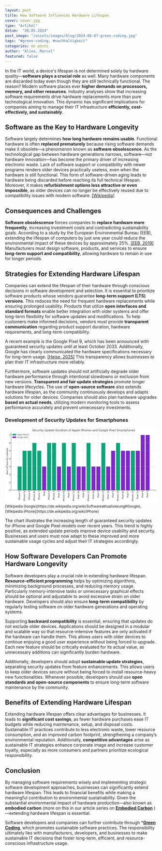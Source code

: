 ```yaml
---
layout: post
title: How Software Influences Hardware Lifespan
cover: cover.jpg
type: "Artikel"
datum:  "28.05.2024"
post_image: "/assets/images/blog/2024-06-07-green-coding.jpg"
tags: "#green-coding, #nachhaltigkeit"
categories: en posts
author: "Alina, Marcel"
featured: false
---
```


In the IT world, a device's lifespan is not determined solely by hardware quality—**software plays a crucial role** as well. Many hardware components are discarded today even though they are still technically functional. The reason? Modern software places ever **higher demands on processors, memory, and other resources**. Industry analyses show that increasing software requirements drive hardware replacements more than pure technological innovation. This dynamic has significant implications for companies aiming to manage their IT infrastructure **efficiently, cost-effectively, and sustainably**.

## Software as the Key to Hardware Longevity

Software largely determines **how long hardware remains usable**. Functional hardware is often **replaced prematurely** because rising software demands make it obsolete—a phenomenon known as **software obsolescence**. As the technological gap between hardware generations narrows, software—not hardware innovation—has become the primary driver of increasing electronic waste. Lack of software support or compatibility with newer programs renders older devices practically useless, even when the hardware is still functional. This form of software-driven aging leads to hardware being discarded before reaching its full technical lifespan. Moreover, it makes **refurbishment options less attractive or even impossible**, as older devices can no longer be effectively reused due to compatibility issues with modern software. [[Wikipedia]](https://en.wikipedia.org/wiki/Planned_obsolescence)

## Consequences and Challenges

**Software obsolescence** forces companies to **replace hardware more frequently**, increasing investment costs and contradicting sustainability goals. According to a study by the European Environmental Bureau (EEB), extending the lifespan of computers by just one year could reduce the environmental impact of these devices by approximately 25%. [[EEB, 2019]](https://eeb.org/revealed-the-climate-cost-of-disposable-smartphones/) Manufacturers must design software, products, and services to ensure **long-term support and compatibility**, allowing hardware to remain in use for longer periods.

## Strategies for Extending Hardware Lifespan

Companies can extend the lifespan of their hardware through conscious decisions in software development and selection. It is essential to prioritize software products whose vendors guarantee **long-term support (LTS) versions**. This reduces the need for frequent hardware replacements while ensuring prolonged usability. Products that utilize **open interfaces and standard formats** enable better integration with older systems and offer long-term flexibility for software updates and modifications. To help customers make informed decisions, vendors must provide **transparent communication** regarding product support duration, hardware requirements, and long-term compatibility.

A recent example is the Google Pixel 9, which has been announced with guaranteed security updates until at least October 2033. Additionally, Google has clearly communicated the hardware specifications necessary for long-term usage. [[Heise, 2025]](https://www.heise.de/news/Pixel-9a-Googles-Antwort-auf-das-Apple-iPhone-16e-10321170.html) This transparency allows businesses to plan their IT infrastructure more reliably.

Furthermore, software updates should not artificially degrade older hardware performance through intentional slowdowns or exclusion from new versions. **Transparent and fair update strategies** promote longer hardware lifecycles. The use of **open-source software** also extends hardware lifespan, as the community continuously develops and adapts solutions for older devices. Companies should also plan hardware upgrades **based on actual needs**, utilizing modern monitoring tools to assess performance accurately and prevent unnecessary investments.

### Development of Security Updates for Smartphones

<img class="img-fluid w-100" src="/assets/images/blog/Security Update Duration of Apple iPhones and Google Pixel Smartphones.png" alt="Duration of Security Updates for iPhones and Google Pixel Smartphones">
<small> [Wikipedia Google](https://de.wikipedia.org/wiki/Softwareaktualisierung#Google), [Wikipedia iPhone](https://de.wikipedia.org/wiki/IPhone)</small>

The chart illustrates the increasing length of guaranteed security updates for iPhone and Google Pixel models over recent years. This trend is highly positive, as extended update periods improve device usability and security. Businesses and users must now adapt to these improved and more sustainable usage cycles and adjust their IT strategies accordingly.

## How Software Developers Can Promote Hardware Longevity

Software developers play a crucial role in extending hardware lifespan. **Resource-efficient programming** helps by optimizing algorithms, minimizing background processes, and reducing memory usage. Particularly memory-intensive tasks or unnecessary graphical effects should be optional and adjustable to avoid excessive strain on older hardware. Developers should also ensure **long-term compatibility** by regularly testing software on older hardware generations and operating systems.

Supporting **backward compatibility** is essential, ensuring that updates do not exclude older devices. Applications should be designed in a modular and scalable way so that resource-intensive features are only activated if the hardware can handle them. This allows users with older devices to continue enjoying a good user experience without being forced to upgrade. Each new feature should be critically evaluated for its actual value, as unnecessary additions can significantly burden hardware.

Additionally, developers should adopt **sustainable update strategies**, separating security updates from feature enhancements. This allows users to keep older devices secure without being forced to install resource-heavy new functionalities. Whenever possible, developers should use **open standards and open-source components** to ensure long-term software maintenance by the community.

## Benefits of Extending Hardware Lifespan

Extending hardware lifespan offers clear advantages for businesses. It leads to **significant cost savings**, as fewer hardware purchases ease IT budgets while reducing maintenance, setup, and disposal costs. Sustainable IT practices contribute to less electronic waste, lower resource consumption, and an improved carbon footprint, strengthening a company’s environmental reputation. Additionally, **competitive advantages** arise as sustainable IT strategies enhance corporate image and increase customer loyalty, especially as more consumers and partners prioritize ecological responsibility.

## Conclusion

By managing software requirements wisely and implementing strategic software development approaches, businesses can significantly extend hardware lifespan. This leads to financial benefits while making a meaningful contribution to environmental sustainability. Given the substantial environmental impact of hardware production—also known as **embodied carbon** (more on this in our article series on [**Embodied Carbon**](https://mehrwert.tech/en/embodied-carbon-1) )—extending hardware lifespan is essential.

Software developers and companies can further contribute through *[**Green Coding**](https://mehrwert.tech/en/trainings/gsp.html), which promotes sustainable software practices. The responsibility ultimately lies with manufacturers, developers, and businesses to make sustainable IT decisions that foster long-term, efficient, and resource-conscious infrastructure usage.


